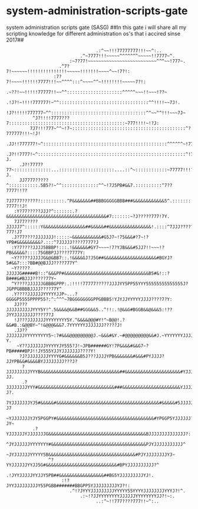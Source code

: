 # system-administration-scripts-gate
system administration scripts gate (SASG)
##In this gate i will share all my scripting knowledge for different administration os's that i accired sinse  2017##

                                                                                                    
                                                                                                    
                                                                                                    
                                      .:^~~!!!77777777!!!~~^:..                                     
                                .^~7777!!!~~~~~^^^^^^^~~~~~!!7777~^.                                
                            :~7?77!~~~~~~~~~~~~~~~~~~~~~~~~~~^^^~~!777~.                            
                        .^7?7!~~~~~~!!!!!!!!!!!!!!!~~~~~!!!!!!!~~~~^~~!7?!:                         
                      :7?7!~~~~!!!!!!7777!!!~~^^^^:::^~~~~^^~!!!!!!!!~~~~~7?!:                      
                   .~??!~~!!!!!77777!!~~^^:::::::::::::::::::::^^^^^~~~!!~~~!??~                    
                 .!J?!~!!!!777777!~^^::::::::::::::::::::::::::::::::::^^!!!!~~7J!.                 
                !J?!!!!!777777~^^::::::::::::::::::::::::::::::::::::^^~~^^!!!~~~7J~                
              ^J?!!!!7777???7::::::::::::::::::::::::::::::::::::::::::::~777!!!!~!?J:              
             7J7!!!777~^^~!7~:::::::::::::::::::::::::::::::::::::::::::^?777777!!!~!J!             
           .JJ!!777777!~^:::::::::::::::::::::::::::::::::::::::::::::::^^^^^^~!77!!~!??.           
          .J?!!7777!~^::::::::::::::::::::::::::::::::::::::::::::::::::::::::^!777!!!!?J.          
         .J?!7777?77~::::::::::::::...:::::::::::::::::::::....::^~::::::::::::~77777!!!?J.         
         JJ7777?????^:::::::::::.5B5?!~^^::::::::::::::^^~!7J5PB#&&7.::::::::::^7??7777!!??         
        7J7777??????!:::::::::.^P&&&&&&&##BBBGGGGGBBB###&&&&&&&&&&&&5^.::::::::!????7777!!J!        
       :Y?77?????JJJ?^:::::::.?&&&&&&&&&&&&&&&&&&&&&&&&&&&&&&&&&&&&&&#7:::::::~?J?????777!7Y.       
       7J77?????JJJJJ7^::::::Y&&&&&&&&&&&&&&&&##&&&&&##&&&&&&&&&&&&&&&&!.::::^7JJJ?????777!J7       
      .J?77????JJJJJJJ!:::::~&&&&&&&&&&&#G5J7~!75&&&#?7~!?YPB#&&&&&&&&&?.:::^7JJJJJ????7777?J       
      :Y?7????JJJJ5BBBP!:::.!&&&&&&#GY7~~~~!7?YJB&&&#5JJ7!!~~~!?PB&&&&&?::::75GBBPJJ????7777Y:      
      ~Y?????JJJJJG&@&BB7::.!&&&&GJ?J5G##&&&&&&&&&&&&&&&&&&&&#BGYJ?5#&&7:::?BB#@@BJJJ????777Y^      
      ~Y?????JJJJJG#####B!::^&&&PP#&&&&&&&&&&&&&&&&&&&&&&&&&&&&&&&&B5#&!::?B###&#BJJJ?????77Y~      
      ^Y????JJJJJJGBBBGPPP:.:!!!!77777?????JJJJYY5PP55YYY55555555555555J?JGPPGBBBBJJJJ????77Y^      
      .Y????JJJJJJYYYYYJJP~...?GGGGP5555PPPP55?:^:^^^~7BGGGGGGGGPPGBBB5!YJYJJYYYYYJJJJ????7?Y:      
       JJ???JJJJJJJJJJYYY5Y!^.5&&&&@&&B##GGG&&5..^!!:.!@&&G#BGGB&&@&&&5:!??JYYJJJJJJJJ????7?J       
       !J???JJJJJJJYYYYYYYY5Y.^&&&&@@@#Y!^~B@@!.?&&#B.:&@@BY~^!&@@@&&&7.7YYYYYYJJJJJJJ?????J!       
       .JJ??JJJJJJJYYYYYYYYY5~:7#&&&@@@@@@@@@J.~&&&#&Y.~#@@@@@@@@@&&#J.~YYYYYYYJJJJJJJ?????Y.       
        ~Y??JJJJJJJYYYYYJY555?J!~JPB######GY!7P&&&&#&&G7~?PB#####BPJ!!JY555YJJYJJJJJJJ????Y!        
         ?J?JJJJJJJJYYYYG#&&&&&&B5J???JJJJYPB&&&&&&&#&&&#PYJJJJ?JJYPB&&#&&&&BYJJJJJJJJ???J?         
          ?JJJJJJJJJYYYB&&&&&&&&&&&&&&&&&&&&&&&&&&&&&&##&&&&&&&&&&&&&&&&&&&&&#YJJJJJJJ??JJ.         
          .?JJJJJJJJYYY#&&&&&&&&&&&&&&&&&&&&&&&&&&&&&###&&&&&&&&&&&&&&&&&&&&&&YJJJJJJ??J?.          
            7YJJJJJJJYJ5#&&&&&#&&&&&&&&&&&&&&&&&&&&&&&&&&&&&&&&&&&&&&&#&&&&&#5JJJJJJ??J7            
             ~YJJJJJJJYJY5PGGPY#&&&&&&&&&&&&&&&&&&&&&&&&&&&&&&&&&&&&&#YPGGP5YJJJJJJ?JY~             
              .?YJJJJJJYJJJJJJJG&&&&&&&&&&&&&&&&&&&&&&&&&&&&&&&&&&&&&BJJJJJJJJJJJJJJ?:              
                ^JYJJJJJJYYYYYYY#&&&&&&&&&&&&&&&&&&&&&&&&&&&&&&&&&&&&PJYJJJJJJJJJJJ^                
                  ~JYJJJJJJYYYYY5B&&&&&&&&&&&&&&&&&&&&&&&&&&&&&&&&&#PJYJJJJJJJJYJ~                  
                    ^?YYJJJJJJYYJJ5G#&&&&&&&&&&&&&&&&&&&&&&&&&&&#BPYJJJJJJJJJJ?^                    
                      .!JYYJJJJJYYJJY5PB##&&&&&&&&&&&&&&&&&##BG5YJJJJJJJJJYJ!.                      
                         :!?JYYJJJJJJJJJY55PGBB#######BBGPP5YJJJJJJJJJYJ?!:                         
                            .^!?JYYYJJJJJJJJJYYYYY55YYYYJJJJJJJJYYYJ?!^.                            
                                .:~!?JJYYYYYYYYJJJJJJYYYYYYYYJJ?!~:.                                
                                      ..:^~!!777????777!!~^:..                                      
                                                                                                    

